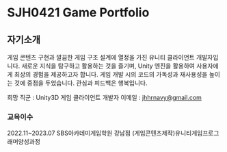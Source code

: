 # SJH0421 Game Portfolio
## 자기소개
게임 콘텐츠 구현과 깔끔한 게임 구조 설계에 열정을 가진 유니티 클라이언트 개발자입니다.
새로운 지식을 탐구하고 활용하는 것을 즐기며, Unity 엔진을 활용하여 사용자에게 최상의 경험을 제공하고자 합니다.
게임 개발 시의 코드의 가독성과 재사용성을 높이는 것에 중점을 두었습니다. 관심과 피드백은 행복입니다.

희망 직군 : Unity3D 게임 클라이언트 개발자
이메일 : jhhrnavy@gmail.com

### 교육이수
2022.11~2023.07 SBS아카데미게임학원 강남점 (게임콘텐츠제작)유니티게임프로그래머양성과정
